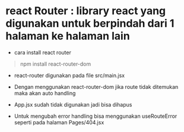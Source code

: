 # react Router : library react yang digunakan untuk berpindah dari 1 halaman ke halaman lain
- cara install react router
> npm install react-router-dom

- react-router digunakan pada file src/main.jsx
- Dengan menggunakan react-router-dom jika route tidak ditemukan maka akan auto handling

- App.jsx sudah tidak digunakan jadi bisa dihapus

- Untuk mengubah error handling bisa menggunakan useRouteError seperti pada halaman Pages/404.jsx

